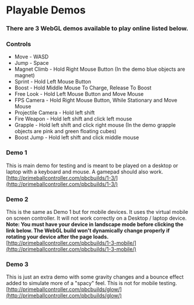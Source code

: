 # Playable Demos

### There are 3 WebGL demos available to play online listed below.

### Controls
- Move - WASD
- Jump - Space
- Magnet Climb - Hold Right Mouse Button (In the demo blue objects are magnet)
- Sprint - Hold Left Mouse Button
- Boost - Hold Middle Mouse To Charge, Release To Boost
- Free Look - Hold Left Mouse Button and Move Mouse
- FPS Camera - Hold Right Mouse Button, While Stationary and Move Mouse
- Projectile Camera - Hold left shift
- Fire Weapon - Hold left shift and click left mouse
- Grapple - Hold left shift and click right mouse (In the demo grapple objects are pink and green floating cubes)
- Boost Jump - Hold left shift and click middle mouse

### Demo 1
This is main demo for testing and is meant to be played on a desktop or laptop with a keyboard and mouse.  A gamepad should also work.<br>
[http://primeballcontroller.com/pbcbuilds/1-3/](http://primeballcontroller.com/pbcbuilds/1-3/)

### Demo 2
This is the same as Demo 1 but for mobile devices.  It uses the virtual mobile on screen controller.  It will not work correctly on a Desktop / laptop device.<br>
**Note: You must have your device in landscape mode before clicking the link below.  The WebGL build won't dynamically change properly if rotating your device after the page loads.**<br>
[http://primeballcontroller.com/pbcbuilds/1-3-mobile/](http://primeballcontroller.com/pbcbuilds/1-3-mobile/)

### Demo 3
This is just an extra demo with some gravity changes and a bounce effect added to simulate more of a "spacy" feel.  This is not for mobile testing.<br>
[http://primeballcontroller.com/pbcbuilds/glow/](http://primeballcontroller.com/pbcbuilds/glow/)

